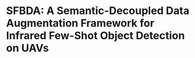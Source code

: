# SFBDA: A Semantic-Decoupled Data Augmentation Framework for Infrared Few-Shot Object Detection on UAVs
